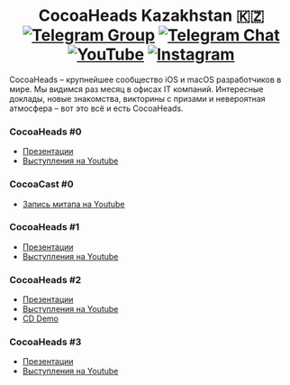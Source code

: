<p align="center">
  <h1 align="center">
    CocoaHeads Kazakhstan 🇰🇿
    <br>
    <a href="https://t.me/cocoaheadskz" ><img alt="Telegram Group" src="https://img.shields.io/badge/Telegram-group-blue.svg" /></a>
    <a href="https://t.me/cocoaheadskz_chat" ><img alt="Telegram Chat" src="https://img.shields.io/badge/Telegram-chat-green.svg" /></a>
    <a href="https://www.youtube.com/channel/UCJgIPYp-XKY2NM8sEOPu7OQ/featured" ><img alt="YouTube" src="https://img.shields.io/badge/Youtube-Subscribe-yellow.svg" /></a>
    <a href="https://www.instagram.com/cocoaheadskz/" ><img alt="Instagram" src="https://img.shields.io/badge/Instagram-Subscribe-red.svg" /></a>
  </h1>
</p>

CocoaHeads – крупнейшее сообщество iOS и macOS разработчиков в мире. Мы видимся раз месяц в офисах IT компаний.
Интересные доклады, новые знакомства, викторины с призами и невероятная атмосфера – вот это всё и есть CocoaHeads.

### CocoaHeads #0
- [Презентации](https://github.com/cocoaheadskz/resources/tree/master/CocoaHeads%230)
- [Выступления на Youtube](https://www.youtube.com/playlist?list=PLr0VbEvkos2qHMTulPNOgt4_WHQTJ4KVN)

### CocoaCast #0
- [Запись митапа на Youtube](https://youtu.be/lPBEl2HU5BM)

### CocoaHeads #1
- [Презентации](https://github.com/cocoaheadskz/resources/tree/master/CocoaHeads%231)
- [Выступления на Youtube](https://www.youtube.com/watch?v=UMnUxkPRy_o&list=PLr0VbEvkos2p0suDep7QbdXoOfUZwDj7L)

### CocoaHeads #2
- [Презентации](https://github.com/cocoaheadskz/resources/tree/master/CocoaHeads%232)
- [Выступления на Youtube](https://www.youtube.com/watch?v=GKktQDNpOUg&list=PLr0VbEvkos2rypMDKQVJKtZ8XZMiUIQ-l)
- [CD Demo](https://github.com/zhussupov/BitriseDemo)

### CocoaHeads #3
- [Презентации](https://github.com/cocoaheadskz/resources/tree/master/CocoaHeads%233)
- [Выступления на Youtube](https://youtu.be/9sAkPBOSWUs)

